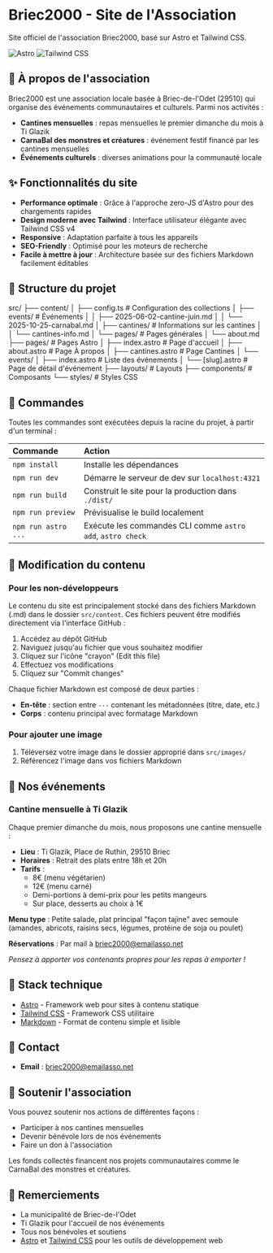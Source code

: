 # Briec2000 - Site de l'Association

Site officiel de l'association Briec2000, basé sur Astro et Tailwind CSS.

![Astro](https://img.shields.io/badge/Astro-5.7.10-orange)
![Tailwind CSS](https://img.shields.io/badge/Tailwind_CSS-4.1.5-38bdf8)

## 🎯 À propos de l'association

Briec2000 est une association locale basée à Briec-de-l'Odet (29510) qui organise des événements communautaires et culturels. Parmi nos activités :

- **Cantines mensuelles** : repas mensuelles le premier dimanche du mois à Ti Glazik
- **CarnaBal des monstres et créatures** : événement festif financé par les cantines mensuelles
- **Événements culturels** : diverses animations pour la communauté locale

## ✨ Fonctionnalités du site

- **Performance optimale** : Grâce à l'approche zero-JS d'Astro pour des chargements rapides
- **Design moderne avec Tailwind** : Interface utilisateur élégante avec Tailwind CSS v4
- **Responsive** : Adaptation parfaite à tous les appareils
- **SEO-Friendly** : Optimisé pour les moteurs de recherche
- **Facile à mettre à jour** : Architecture basée sur des fichiers Markdown facilement éditables

## 🚀 Structure du projet

src/
├── content/
│   ├── config.ts           # Configuration des collections
│   ├── events/             # Événements
│   │   ├── 2025-06-02-cantine-juin.md
│   │   └── 2025-10-25-carnabal.md
│   ├── cantines/          # Informations sur les cantines
│   │   └── cantines-info.md
│   └── pages/             # Pages générales
│       └── about.md
├── pages/                 # Pages Astro
│   ├── index.astro        # Page d'accueil
│   ├── about.astro        # Page À propos
│   ├── cantines.astro     # Page Cantines
│   └── events/
│       ├── index.astro    # Liste des événements
│       └── [slug].astro   # Page de détail d'événement
├── layouts/               # Layouts
├── components/            # Composants
└── styles/                # Styles CSS

## 🧞 Commandes

Toutes les commandes sont exécutées depuis la racine du projet, à partir d'un terminal :

| Commande             | Action                                           |
| :------------------- | :----------------------------------------------- |
| `npm install`        | Installe les dépendances                         |
| `npm run dev`        | Démarre le serveur de dev sur `localhost:4321`   |
| `npm run build`      | Construit le site pour la production dans `./dist/` |
| `npm run preview`    | Prévisualise le build localement                 |
| `npm run astro ...`  | Exécute les commandes CLI comme `astro add`, `astro check` |

## 📝 Modification du contenu

### Pour les non-développeurs

Le contenu du site est principalement stocké dans des fichiers Markdown (.md) dans le dossier `src/content`. Ces fichiers peuvent être modifiés directement via l'interface GitHub :

1. Accédez au dépôt GitHub
2. Naviguez jusqu'au fichier que vous souhaitez modifier
3. Cliquez sur l'icône "crayon" (Edit this file)
4. Effectuez vos modifications
5. Cliquez sur "Commit changes"

Chaque fichier Markdown est composé de deux parties :
- **En-tête** : section entre `---` contenant les métadonnées (titre, date, etc.)
- **Corps** : contenu principal avec formatage Markdown

### Pour ajouter une image

1. Téléversez votre image dans le dossier approprié dans `src/images/`
2. Référencez l'image dans vos fichiers Markdown

## 📅 Nos événements

### Cantine mensuelle à Ti Glazik

Chaque premier dimanche du mois, nous proposons une cantine mensuelle :

- **Lieu** : Ti Glazik, Place de Ruthin, 29510 Briec
- **Horaires** : Retrait des plats entre 18h et 20h
- **Tarifs** : 
  - 8€ (menu végétarien)
  - 12€ (menu carné)
  - Demi-portions à demi-prix pour les petits mangeurs
  - Sur place, desserts au choix à 1€

**Menu type** : Petite salade, plat principal "façon tajine" avec semoule (amandes, abricots, raisins secs, légumes, protéine de soja ou poulet)

**Réservations** : Par mail à briec2000@emailasso.net

*Pensez à apporter vos contenants propres pour les repas à emporter !*

## 🔧 Stack technique

- [Astro](https://astro.build/) - Framework web pour sites à contenu statique
- [Tailwind CSS](https://tailwindcss.com/) - Framework CSS utilitaire
- [Markdown](https://www.markdownguide.org/) - Format de contenu simple et lisible

## 📢 Contact

- **Email** : briec2000@emailasso.net

## 🤝 Soutenir l'association

Vous pouvez soutenir nos actions de différentes façons :
- Participer à nos cantines mensuelles
- Devenir bénévole lors de nos événements
- Faire un don à l'association

Les fonds collectés financent nos projets communautaires comme le CarnaBal des monstres et créatures.

## 🙏 Remerciements

- La municipalité de Briec-de-l'Odet
- Ti Glazik pour l'accueil de nos événements
- Tous nos bénévoles et soutiens
- [Astro](https://astro.build/) et [Tailwind CSS](https://tailwindcss.com/) pour les outils de développement web
